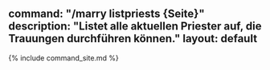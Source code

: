 command: "/marry listpriests {Seite}"
description: "Listet alle aktuellen Priester auf, die Trauungen durchführen können."
layout: default
---
{% include command_site.md %}
